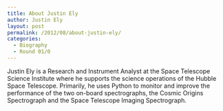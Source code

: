 ```yaml
---
title: About Justin Ely
author: Justin Ely
layout: post
permalink: /2012/08/about-justin-ely/
categories:
  - Biography
  - Round 01/0
---
```

Justin Ely is a Research and Instrument Analyst at the Space Telescope Science Institute where he supports the science operations of the Hubble Space Telescope. Primarily, he uses Python to monitor and improve the performance of the two on-board spectrographs, the Cosmic Origins Spectrograph and the Space Telescope Imaging Spectrograph.

<div style="text-align: left;">
</div>